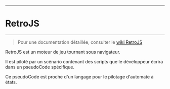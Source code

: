 _____________
# RetroJS
_____________

> Pour une documentation détaillée, consulter le [wiki RetroJS](#https://github.com/herveheritier/RetroJS.wiki.git)

RetroJS est un moteur de jeu tournant sous navigateur.

Il est piloté par un scénario contenant des scripts que le développeur écrira dans un pseudoCode spécifique.

Ce pseudoCode est proche d'un langage pour le pilotage d'automate à états.
